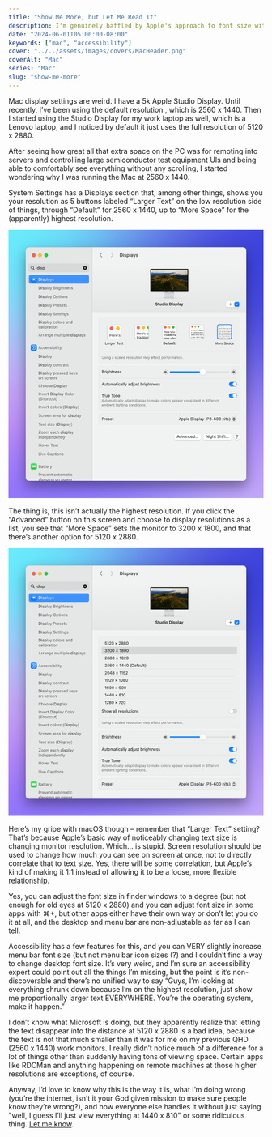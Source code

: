 ```yaml
---
title: "Show Me More, but Let Me Read It"
description: I'm genuinely baffled by Apple's approach to font size with respect to screen resolution.
date: "2024-06-01T05:00:00-08:00"
keywords: ["mac", "accessibility"]
cover: "../../assets/images/covers/MacHeader.png"
coverAlt: "Mac"
series: "Mac"
slug: "show-me-more"
---
```

Mac display settings are weird. I have a 5k Apple Studio Display. Until recently, I’ve been using the default resolution , which is 2560 x 1440. Then I started using the Studio Display for my work laptop as well, which is a Lenovo laptop, and I noticed by default it just uses the full resolution of 5120 x 2880.

After seeing how great all that extra space on the PC was for remoting into servers and controlling large semiconductor test equipment UIs and being able to comfortably see everything without any scrolling, I started wondering why I was running the Mac at 2560 x 1440.

System Settings has a Displays section that, among other things, shows you your resolution as 5 buttons labeled “Larger Text” on the low resolution side of things, through “Default” for 2560 x 1440, up to “More Space” for the (apparently) highest resolution.

[![macOS Screen Resolution Buttons](../../assets/images/posts/MacScreenResButtons-D89AADE3-BB7F-4CAA-9B6B-65AAD7096FBF.png)](/images/posts/MacScreenResButtons-D89AADE3-BB7F-4CAA-9B6B-65AAD7096FBF.jpg)

The thing is, this isn’t actually the highest resolution. If you click the “Advanced” button on this screen and choose to display resolutions as a list, you see that “More Space” sets the monitor to 3200 x 1800, and that there’s another option for 5120 x 2880.

[![macOS Screen Resolution List](../../assets/images/posts/MacScreenResList-D89AADE3-BB7F-4CAA-9B6B-65AAD7096FBF.png)](/images/posts/MacScreenResList-D89AADE3-BB7F-4CAA-9B6B-65AAD7096FBF.jpg)

Here’s my gripe with macOS though – remember that “Larger Text” setting? That’s because Apple’s basic way of noticeably changing text size is changing monitor resolution. Which… is stupid. Screen resolution should be used to change how much you can see on screen at once, not to directly correlate that to text size. Yes, there will be some correlation, but Apple’s kind of making it 1:1 instead of allowing it to be a loose, more flexible relationship.

Yes, you can adjust the font size in finder windows to a degree (but not enough for old eyes at 5120 x 2880) and you can adjust font size in some apps with ⌘+, but other apps either have their own way or don’t let you do it at all, and the desktop and menu bar are non-adjustable as far as I can tell.

Accessibility has a few features for this, and you can VERY slightly increase menu bar font size (but not menu bar icon sizes (?) and I couldn’t find a way to change desktop font size. It’s very weird, and I’m sure an accessibility expert could point out all the things I’m missing, but the point is it’s non-discoverable and there’s no unified way to say “Guys, I’m looking at everything shrunk down because I’m on the highest resolution, just show me proportionally larger text EVERYWHERE. You’re the operating system, make it happen.”

I don’t know what Microsoft is doing, but they apparently realize that letting the text disappear into the distance at 5120 x 2880 is a bad idea, because the text is not that much smaller than it was for me on my previous QHD (2560 x 1440) work monitors. I really didn’t notice much of a difference for a lot of things other than suddenly having tons of viewing space. Certain apps like RDCMan and anything happening on remote machines at those higher resolutions are exceptions, of course.

Anyway, I’d love to know why this is the way it is, what I’m doing wrong (you’re the internet, isn’t it your God given mission to make sure people know they’re wrong?), and how everyone else handles it without just saying "well, I guess I’ll just view everything at 1440 x 810" or some ridiculous thing. [Let me know](https://social.lol/@scottwillsey).
